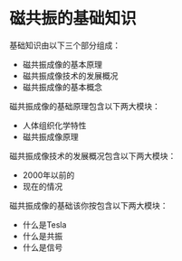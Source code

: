 # 磁共振的基础知识

基础知识由以下三个部分组成：
- 磁共振成像的基本原理
- 磁共振成像技术的发展概况
- 磁共振成像的基本概念


磁共振成像的基础原理包含以下两大模块：
- 人体组织化学特性
- 磁共振成像原理

磁共振成像技术的发展概况包含以下两大模块：
- 2000年以前的
- 现在的情况

磁共振成像的基础该你按包含以下两大模块：
- 什么是Tesla
- 什么是共振
- 什么是信号
